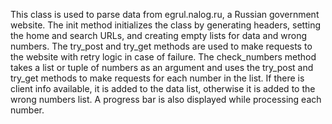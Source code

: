 This class is used to parse data from egrul.nalog.ru, a Russian government website. The init method initializes the class by generating headers, setting the home and search URLs, and creating empty lists for data and wrong numbers. 
The try_post and try_get methods are used to make requests to the website with retry logic in case of failure. The check_numbers method takes a list or tuple of numbers as an argument and uses the try_post and try_get methods to make requests for each number in the list. If there is client info available, it is added to the data list, otherwise it is added to the wrong numbers list. A progress bar is also displayed while processing each number.